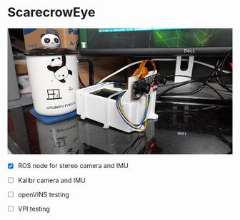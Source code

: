 # ScarecrowEye

![Hardware Setting](/imgs/hardware)

- [x] ROS node for stereo camera and IMU
- [ ] Kalibr camera and IMU
- [ ] openVINS testing 
- [ ] VPI testing

